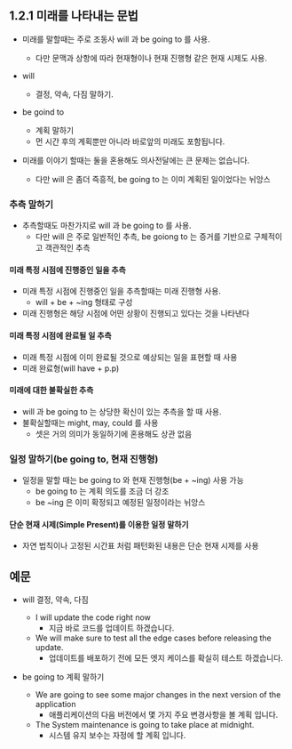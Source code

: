 ## 1.2.1 미래를 나타내는 문법

- 미래를 말할때는 주로 조동사 will 과 be going to 를 사용.
  - 다만 문맥과 상항에 따라 현재형이나 현재 진행형 같은 현재 시제도 사용.
- will
  - 결정, 약속, 다짐 말하기.
- be goind to

  - 계획 말하기
  - 먼 시간 후의 계획뿐만 아니라 바로앞의 미래도 포함됩니다.

- 미래를 이야기 할때는 둘을 혼용해도 의사전달에는 큰 문제는 없습니다.
  - 다만 will 은 좀더 즉흥적, be going to 는 이미 계획된 일이었다는 뉘앙스

### 추측 말하기

- 추측할때도 마찬가지로 will 과 be going to 를 사용.
  - 다만 will 은 주로 일반적인 추측, be goiong to 는 증거를 기반으로 구체적이고 객관적인 추측

#### 미래 특정 시점에 진행중인 일을 추측

- 미래 특정 시점에 진행중인 일을 추측할때는 미래 진행형 사용.
  - will + be + ~ing 형태로 구성
- 미래 진행형은 해당 시점에 어떤 상황이 진행되고 있다는 것을 나타낸다

#### 미래 특정 시점에 완료될 일 추측

- 미래 특정 시점에 이미 완료될 것으로 예상되는 일을 표현할 때 사용
- 미래 완료형(will have + p.p)

#### 미래에 대한 불확실한 추측

- will 과 be going to 는 상당한 확신이 있는 추측을 할 때 사용.
- 불확실할때는 might, may, could 를 사용
  - 셋은 거의 의미가 동일하기에 혼용해도 상관 없음

### 일정 말하기(be going to, 현재 진행형)

- 일정을 말할 때는 be going to 와 현재 진행형(be + ~ing) 사용 가능
  - be going to 는 계획 의도를 조금 더 강조
  - be ~ing 은 이미 확정되고 예정된 일정이라는 뉘앙스

#### 단순 현재 시제(Simple Present)를 이용한 일정 말하기

- 자연 법칙이나 고정된 시간표 처럼 패턴화된 내용은 단순 현재 시제를 사용

## 예문

- will 결정, 약속, 다짐

  - I will update the code right now
    - 지금 바로 코드를 업데이트 하겠습니다.
  - We will make sure to test all the edge cases before releasing the update.
    - 업데이트를 배포하기 전에 모든 엣지 케이스를 확실히 테스트 하겠습니다.

- be going to 계획 말하기
  - We are going to see some major changes in the next version of the application
    - 애플리케이션의 다음 버전에서 몇 가지 주요 변경사항을 볼 계획 입니다.
  - The System maintenance is going to take place at midnight.
    - 시스템 유지 보수는 자정에 할 계획 입니다.
